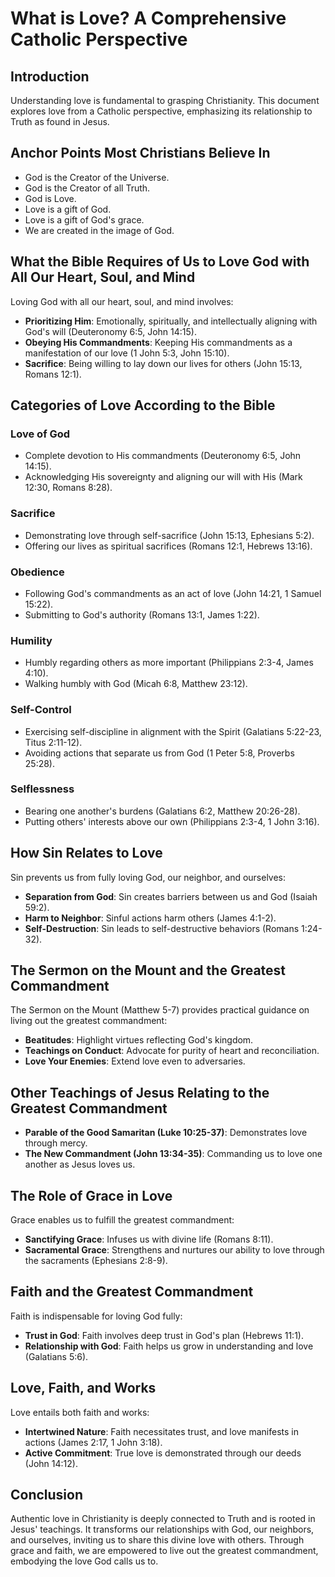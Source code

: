 # What is Love? A Comprehensive Catholic Perspective

## Introduction
Understanding love is fundamental to grasping Christianity. This document explores love from a Catholic perspective, emphasizing its relationship to Truth as found in Jesus.

## Anchor Points Most Christians Believe In
- God is the Creator of the Universe.
- God is the Creator of all Truth.
- God is Love.
- Love is a gift of God.
- Love is a gift of God's grace.
- We are created in the image of God.

## What the Bible Requires of Us to Love God with All Our Heart, Soul, and Mind
Loving God with all our heart, soul, and mind involves:
- **Prioritizing Him**: Emotionally, spiritually, and intellectually aligning with God's will (Deuteronomy 6:5, John 14:15).
- **Obeying His Commandments**: Keeping His commandments as a manifestation of our love (1 John 5:3, John 15:10).
- **Sacrifice**: Being willing to lay down our lives for others (John 15:13, Romans 12:1).

## Categories of Love According to the Bible
### Love of God
- Complete devotion to His commandments (Deuteronomy 6:5, John 14:15).
- Acknowledging His sovereignty and aligning our will with His (Mark 12:30, Romans 8:28).

### Sacrifice
- Demonstrating love through self-sacrifice (John 15:13, Ephesians 5:2).
- Offering our lives as spiritual sacrifices (Romans 12:1, Hebrews 13:16).

### Obedience
- Following God's commandments as an act of love (John 14:21, 1 Samuel 15:22).
- Submitting to God's authority (Romans 13:1, James 1:22).

### Humility
- Humbly regarding others as more important (Philippians 2:3-4, James 4:10).
- Walking humbly with God (Micah 6:8, Matthew 23:12).

### Self-Control
- Exercising self-discipline in alignment with the Spirit (Galatians 5:22-23, Titus 2:11-12).
- Avoiding actions that separate us from God (1 Peter 5:8, Proverbs 25:28).

### Selflessness
- Bearing one another's burdens (Galatians 6:2, Matthew 20:26-28).
- Putting others' interests above our own (Philippians 2:3-4, 1 John 3:16).

## How Sin Relates to Love
Sin prevents us from fully loving God, our neighbor, and ourselves:
- **Separation from God**: Sin creates barriers between us and God (Isaiah 59:2).
- **Harm to Neighbor**: Sinful actions harm others (James 4:1-2).
- **Self-Destruction**: Sin leads to self-destructive behaviors (Romans 1:24-32).

## The Sermon on the Mount and the Greatest Commandment
The Sermon on the Mount (Matthew 5-7) provides practical guidance on living out the greatest commandment:
- **Beatitudes**: Highlight virtues reflecting God's kingdom.
- **Teachings on Conduct**: Advocate for purity of heart and reconciliation.
- **Love Your Enemies**: Extend love even to adversaries.

## Other Teachings of Jesus Relating to the Greatest Commandment
- **Parable of the Good Samaritan (Luke 10:25-37)**: Demonstrates love through mercy.
- **The New Commandment (John 13:34-35)**: Commanding us to love one another as Jesus loves us.

## The Role of Grace in Love
Grace enables us to fulfill the greatest commandment:
- **Sanctifying Grace**: Infuses us with divine life (Romans 8:11).
- **Sacramental Grace**: Strengthens and nurtures our ability to love through the sacraments (Ephesians 2:8-9).

## Faith and the Greatest Commandment
Faith is indispensable for loving God fully:
- **Trust in God**: Faith involves deep trust in God's plan (Hebrews 11:1).
- **Relationship with God**: Faith helps us grow in understanding and love (Galatians 5:6).

## Love, Faith, and Works
Love entails both faith and works:
- **Intertwined Nature**: Faith necessitates trust, and love manifests in actions (James 2:17, 1 John 3:18).
- **Active Commitment**: True love is demonstrated through our deeds (John 14:12).

## Conclusion
Authentic love in Christianity is deeply connected to Truth and is rooted in Jesus' teachings. It transforms our relationships with God, our neighbors, and ourselves, inviting us to share this divine love with others. Through grace and faith, we are empowered to live out the greatest commandment, embodying the love God calls us to.
